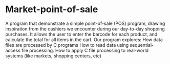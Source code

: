 # Market-point-of-sale
A program that demonstrate a simple point-of-sale (POS) program, drawing inspiration from the cashiers we encounter during our day-to-day shopping purchases. 
It allows the user to enter the barcode for each product, and calculate the total for all items in the cart.
Our program explores:
How data files are processed by C programs
How to read data using sequential-access file processing.
How to apply C file processing to real-world systems (like markets, shopping centers, etc)
